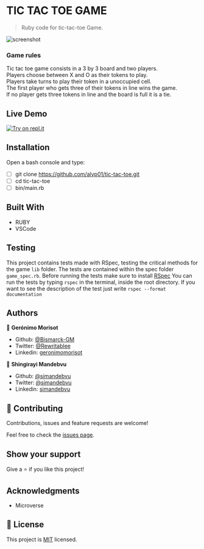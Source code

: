# TIC TAC TOE GAME
> Ruby code for tic-tac-toe Game.

![screenshot](./tic-tac-toe.gif)

### Game rules
Tic tac toe game consists in a 3 by 3 board and two players.<br>
Players choose between X and O as their tokens to play.<br>
Players take turns to play their token in a unoccupied cell.<br>
The first player who gets three of their tokens in line wins the game.<br>
If no player gets three tokens in line and the board is full it is a tie.<br>

## Live Demo

[![Try on repl.it](https://repl-badge.jajoosam.repl.co/try.png)](https://repl.it/@alvp01/tic-tac-toe?ref=button)

## Installation

 Open a bash console and type: 
 - [ ] git clone https://github.com/alvp01/tic-tac-toe.git
 - [ ] cd tic-tac-toe 
 - [ ] bin/main.rb 

## Built With

- RUBY
- VSCode

## Testing

This project contains tests made with RSpec, testing the critical methods for the game ```lib``` folder.
The tests are contained within the spec folder ```game_spec.rb```.
Before running the tests make sure to install [RSpec](rspec.info)
You can run the tests by typing ```rspec``` in the terminal, inside the root directory.
If you want to see the description of the test just write ```rspec --format documentation```

## Authors

👤 **Gerónimo Morisot**

- Github: [@Bismarck-GM](https://github.com/Bismarck-GM)
- Twitter: [@Rewritablee](https://twitter.com/Rewritablee)
- Linkedin: [geronimomorisot](https://linkedin.com/in/geronimomorisot)

👤 **Shingirayi Mandebvu**

- Github: [@simandebvu](https://github.com/simandebvu)
- Twitter: [@simandebvu](https://twitter.com/simandebvu)
- Linkedin: [simandebvu](https://linkedin.com/in/simandebvu)

## 🤝 Contributing

Contributions, issues and feature requests are welcome!

Feel free to check the [issues page](issues/).

## Show your support

Give a ⭐️ if you like this project!

## Acknowledgments

- Microverse

## 📝 License

This project is [MIT](LICENSE) licensed.
